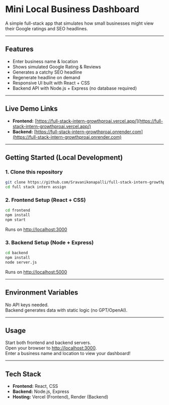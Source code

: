 # Mini Local Business Dashboard

A simple full-stack app that simulates how small businesses might view their Google ratings and SEO headlines.

---

## Features

- Enter business name & location
- Shows simulated Google Rating & Reviews
- Generates a catchy SEO headline
- Regenerate headline on demand
- Responsive UI built with React + CSS
- Backend API with Node.js + Express (no database required)

---

##  Live Demo Links

- **Frontend:** [https://full-stack-intern-growthproai.vercel.app/](https://full-stack-intern-growthproai.vercel.app/)
- **Backend:** [https://full-stack-intern-growthproai.onrender.com](https://full-stack-intern-growthproai.onrender.com)

---

##  Getting Started (Local Development)

### 1. Clone this repository

```bash
git clone https://github.com/Sravanikonapalli/full-stack-intern-growthproai.git
cd full stack intern assign
```

### 2. Frontend Setup (React + CSS)

```bash
cd frontend
npm install
npm start
```
Runs on [http://localhost:3000](http://localhost:3000)

### 3. Backend Setup (Node + Express)

```bash
cd backend
npm install
node server.js
```
Runs on [http://localhost:5000](http://localhost:5000)

---

##  Environment Variables

No API keys needed.  
Backend generates data with static logic (no GPT/OpenAI).

---

##  Usage

Start both frontend and backend servers.  
Open your browser to [http://localhost:3000](http://localhost:3000).  
Enter a business name and location to view your dashboard!

---

##  Tech Stack

- **Frontend:** React, CSS
- **Backend:** Node.js, Express
- **Hosting:** Vercel (Frontend), Render (Backend)
